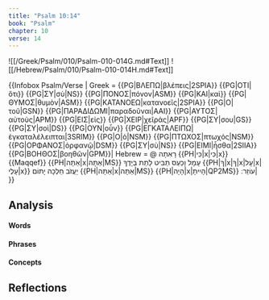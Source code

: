 ```yaml
---
title: "Psalm 10:14"
book: "Psalm"
chapter: 10
verse: 14
---
```

![[/Greek/Psalm/010/Psalm-010-014G.md#Text]]
![[/Hebrew/Psalm/010/Psalm-010-014H.md#Text]]

{{Infobox Psalm/Verse |
  Greek = {{PG|ΒΛΕΠΩ|βλέπεις|2SPIA}} {{PG|ΟΤΙ|ὅτι}} {{PG|ΣΥ|σὺ|NS}} {{PG|ΠΟΝΟΣ|πόνον|ASM}} {{PG|ΚΑΙ|καὶ}} {{PG|ΘΥΜΟΣ|θυμὸν|ASM}} {{PG|ΚΑΤΑΝΟΕΩ|κατανοεῖς|2SPIA}} {{PG|Ο|τοῦ|GSN}} {{PG|ΠΑΡΑΔΙΔΩΜΙ|παραδοῦναι|AAI}} {{PG|ΑΥΤΟΣ|αὐτοὺς|APM}} {{PG|ΕΙΣ|εἰς}} {{PG|ΧΕΙΡ|χεῖράς|APF}} {{PG|ΣΥ|σου|GS}} {{PG|ΣΥ|σοὶ|DS}} {{PG|ΟΥΝ|οὖν}} {{PG|ΕΓΚΑΤΑΛΕΙΠΩ|ἐγκαταλέλειπται|3SRIM}} {{PG|Ο|ὁ|NSM}} {{PG|ΠΤΩΧΟΣ|πτωχός|NSM}} {{PG|ΟΡΦΑΝΟΣ|ὀρφανῷ|DSM}} {{PG|ΣΥ|σὺ|NS}} {{PG|ΕΙΜΙ|ἦσθα|2SIIA}} {{PG|ΒΟΗΘΟΣ|βοηθῶν|GPM}}|
  Hebrew = @
רָאִתָה
{{PH|כִּי|x|כִּי|x}} {{Maqqef}} {{PH|אַתָּה|x|אַתָּה|MS}}
עָמָל
וָכַעַס
תַּבִּיט
לָתֵת
בְּיָדֶךָ
{{PH|ךָ|x|ךָ|x|עָל|x|עָלֶי|x}}
יַעֲזֹב
חֵלֶכָה
יָתוֹם
{{PH|אַתָּה|x|אַתָּה|MS}} {{PH|הָיָה|x|הָיִיתָ|QP2MS}}
עוֹזֵר
׃|
}}

## Analysis

#### Words

#### Phrases

#### Concepts

## Reflections
